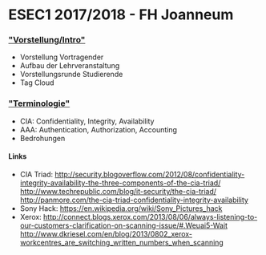 # ESEC1 2017/2018 - FH Joanneum
### ["Vorstellung/Intro"](https://joseftsch.github.io/esec1/01_intro/)
* Vorstellung Vortragender
* Aufbau der Lehrveranstaltung
* Vorstellungsrunde Studierende
* Tag Cloud
### ["Terminologie"](https://joseftsch.github.io/esec1/02_terminologie/)
* CIA: Confidentiality, Integrity, Availability
* AAA: Authentication, Authorization, Accounting
* Bedrohungen
#### Links
* CIA Triad:
http://security.blogoverflow.com/2012/08/confidentiality-integrity-availability-the-three-components-of-the-cia-triad/
http://www.techrepublic.com/blog/it-security/the-cia-triad/
http://panmore.com/the-cia-triad-confidentiality-integrity-availability
* Sony Hack:
https://en.wikipedia.org/wiki/Sony_Pictures_hack
* Xerox:
http://connect.blogs.xerox.com/2013/08/06/always-listening-to-our-customers-clarification-on-scanning-issue/#.Weuai5-Wait
http://www.dkriesel.com/en/blog/2013/0802_xerox-workcentres_are_switching_written_numbers_when_scanning
